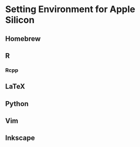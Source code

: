 # Setting Environment for Apple Silicon

## Homebrew


## R

### Rcpp


## LaTeX


## Python


## Vim



## Inkscape


